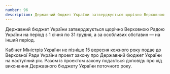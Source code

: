 ```yaml
---
number: 96
description: Державний бюджет України затверджується щорічно Верховною Радою України на період з 1 січня по 31 грудня, а за особливих обставин — на інший період...
---
```


Державний бюджет України затверджується щорічно Верховною Радою України на період з 1 січня по 31 грудня, а за особливих
обставин — на інший період.

Кабінет Міністрів України не пізніше 15 вересня кожного року подає до Верховної Ради України проект закону про Державний
бюджет України на наступний рік. Разом із проектом закону подається доповідь про хід виконання Державного бюджету
України поточного року.
